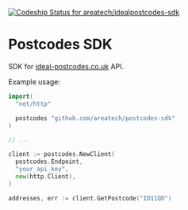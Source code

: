 [![Codeship Status for areatech/idealpostcodes-sdk](https://codeship.com/projects/d170a120-8f6a-0133-90ab-124821b463ac/status?branch=master)](https://codeship.com/projects/124189)

# Postcodes SDK

SDK for [ideal-postcodes.co.uk](https://ideal-postcodes.co.uk) API.

Example usage:

```go
import(
  "net/http"

  postcodes "github.com/areatech/postcodes-sdk"
)

// ...

client := postcodes.NewClient(
  postcodes.Endpoint,
  "your_api_key",
  new(http.Client),
)

addresses, err := client.GetPostcode("ID11QD")
```

